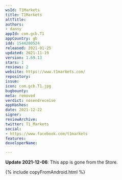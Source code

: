 ```yaml
---
wsId: T1Markets
title: T1Markets
altTitle: 
authors:
- danny
appId: com.gcb.T1
appCountry: gb
idd: 1544280524
released: 2021-01-25
updated: 2021-11-19
version: 1.69.13
stars: 1
reviews: 2
website: https://www.t1markets.com/
repository: 
issue: 
icon: com.gcb.T1.jpg
bugbounty: 
meta: removed
verdict: nosendreceive
appHashes: 
date: 2021-12-22
signer: 
reviewArchive: 
twitter: T1_Markets
social:
- https://www.facebook.com/t1markets
features: 
developerName: 

---
```


**Update 2021-12-06**: This app is gone from the Store.

{% include copyFromAndroid.html %}
